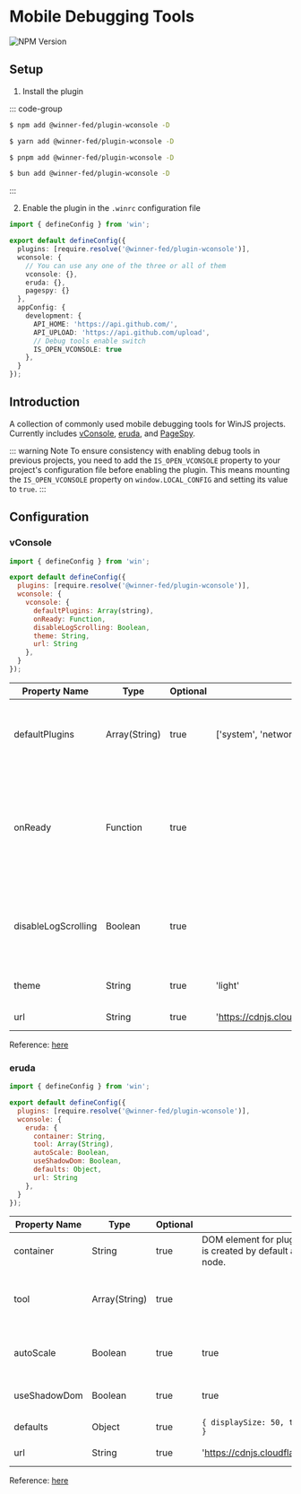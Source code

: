 # Mobile Debugging Tools

![NPM Version](https://img.shields.io/npm/v/%40winner-fed%2Fplugin-wconsole?style=flat-square&colorB=646cff)

## Setup

1. Install the plugin

::: code-group

```bash [NPM]
$ npm add @winner-fed/plugin-wconsole -D
```

```bash [YARN]
$ yarn add @winner-fed/plugin-wconsole -D
```

```bash [PNPM]
$ pnpm add @winner-fed/plugin-wconsole -D
```

```bash [BUN]
$ bun add @winner-fed/plugin-wconsole -D
```
:::

2. Enable the plugin in the `.winrc` configuration file

```ts
import { defineConfig } from 'win';

export default defineConfig({
  plugins: [require.resolve('@winner-fed/plugin-wconsole')],
  wconsole: {
    // You can use any one of the three or all of them
    vconsole: {},
    eruda: {},
    pagespy: {}
  },
  appConfig: {
    development: {
      API_HOME: 'https://api.github.com/',
      API_UPLOAD: 'https://api.github.com/upload',
      // Debug tools enable switch
      IS_OPEN_VCONSOLE: true
    },
  }
});
```

## Introduction 

A collection of commonly used mobile debugging tools for WinJS projects. Currently includes [vConsole](https://github.com/Tencent/vConsole), [eruda](https://github.com/liriliri/eruda), and [PageSpy](https://github.com/HuolalaTech/page-spy).
 

::: warning Note
To ensure consistency with enabling debug tools in previous projects, you need to add the `IS_OPEN_VCONSOLE` property to your project's configuration file before enabling the plugin. This means mounting the `IS_OPEN_VCONSOLE` property on `window.LOCAL_CONFIG` and setting its value to `true`.
:::

## Configuration

### vConsole

```js
import { defineConfig } from 'win';

export default defineConfig({
  plugins: [require.resolve('@winner-fed/plugin-wconsole')],
  wconsole: {
    vconsole: {
      defaultPlugins: Array(string),
      onReady: Function,
      disableLogScrolling: Boolean,
      theme: String,
      url: String
    },
  }
});

```

Property Name         | Type          | Optional | Default Value                                | Description
--------------------- | ------------- | -------- | ------------------------------------------- | -------------------
defaultPlugins        | Array(String) | true     | ['system', 'network', 'element', 'storage'] | Built-in plugins that need to be automatically initialized and loaded. 
onReady               | Function      | true     |                                             | Callback method triggered when vConsole completes initialization and loads built-in plugins.
disableLogScrolling   | Boolean       | true     |                                             | If `false`, the panel will not automatically scroll to the bottom when there are new logs.
theme                 | String        | true     | 'light'                                     | Theme color, options are 'light' | 'dark'.
url                   | String        | true     | 'https://cdnjs.cloudflare.com/ajax/libs/vConsole/3.14.7/vconsole.min.js' | vConsole file URL to load.

Reference: [here](https://github.com/Tencent/vConsole/blob/dev/doc/public_properties_methods_CN.md)
   

### eruda  

```js
import { defineConfig } from 'win';

export default defineConfig({
  plugins: [require.resolve('@winner-fed/plugin-wconsole')],
  wconsole: {
    eruda: {
      container: String,
      tool: Array(String),
      autoScale: Boolean,
      useShadowDom: Boolean,
      defaults: Object,
      url: String
    },
  }
});

```
Property Name         | Type           | Optional | Default Value                                                        | Description
--------------------- |----------------|----------|----------------------------------------------------------------------|-------------------
container             | String         | true     | DOM element for plugin initialization. If not set, a div container is created by default and placed directly under the HTML root node. |               
tool                  | Array(String)  | true     |                                                                      | Specify which panels to initialize, loads all by default.
autoScale             | Boolean        | true     | true                                                                 | Auto scale under different viewports
useShadowDom          | Boolean        | true     | true                                                                 | Use Shadow DOM for CSS encapsulation
defaults              | Object         | true     | `{ displaySize: 50, transparency: 0.9, theme: 'Monokai Pro' }`      | Default settings.
url                   | String         | true     | 'https://cdnjs.cloudflare.com/ajax/libs/eruda/3.0.1/eruda.min.js'   | eruda file URL to load.
 
Reference: [here](https://github.com/liriliri/eruda/blob/master/doc/API.md)
